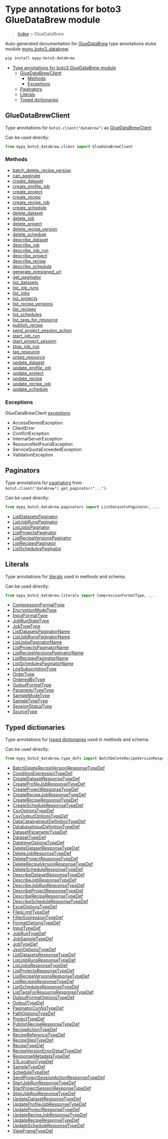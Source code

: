 # Type annotations for boto3 GlueDataBrew module

> [Index](..) > GlueDataBrew

Auto-generated documentation for
[GlueDataBrew](https://boto3.amazonaws.com/v1/documentation/api/1.17.73/reference/services/databrew.html#GlueDataBrew)
type annotations stubs module
[mypy_boto3_databrew](https://pypi.org/project/mypy-boto3-databrew/).

```bash
pip install mypy-boto3-databrew
```

- [Type annotations for boto3 GlueDataBrew module](#type-annotations-for-boto3-gluedatabrew-module)
  - [GlueDataBrewClient](#gluedatabrewclient)
    - [Methods](#methods)
    - [Exceptions](#exceptions)
  - [Paginators](#paginators)
  - [Literals](#literals)
  - [Typed dictionaries](#typed-dictionaries)

## GlueDataBrewClient

Type annotations for `boto3.client("databrew")` as
[GlueDataBrewClient](./client.md)

Can be used directly:

```python
from mypy_boto3_databrew.client import GlueDataBrewClient
```

### Methods

- [batch_delete_recipe_version](./client.md#batch_delete_recipe_version)
- [can_paginate](./client.md#can_paginate)
- [create_dataset](./client.md#create_dataset)
- [create_profile_job](./client.md#create_profile_job)
- [create_project](./client.md#create_project)
- [create_recipe](./client.md#create_recipe)
- [create_recipe_job](./client.md#create_recipe_job)
- [create_schedule](./client.md#create_schedule)
- [delete_dataset](./client.md#delete_dataset)
- [delete_job](./client.md#delete_job)
- [delete_project](./client.md#delete_project)
- [delete_recipe_version](./client.md#delete_recipe_version)
- [delete_schedule](./client.md#delete_schedule)
- [describe_dataset](./client.md#describe_dataset)
- [describe_job](./client.md#describe_job)
- [describe_job_run](./client.md#describe_job_run)
- [describe_project](./client.md#describe_project)
- [describe_recipe](./client.md#describe_recipe)
- [describe_schedule](./client.md#describe_schedule)
- [generate_presigned_url](./client.md#generate_presigned_url)
- [get_paginator](./client.md#get_paginator)
- [list_datasets](./client.md#list_datasets)
- [list_job_runs](./client.md#list_job_runs)
- [list_jobs](./client.md#list_jobs)
- [list_projects](./client.md#list_projects)
- [list_recipe_versions](./client.md#list_recipe_versions)
- [list_recipes](./client.md#list_recipes)
- [list_schedules](./client.md#list_schedules)
- [list_tags_for_resource](./client.md#list_tags_for_resource)
- [publish_recipe](./client.md#publish_recipe)
- [send_project_session_action](./client.md#send_project_session_action)
- [start_job_run](./client.md#start_job_run)
- [start_project_session](./client.md#start_project_session)
- [stop_job_run](./client.md#stop_job_run)
- [tag_resource](./client.md#tag_resource)
- [untag_resource](./client.md#untag_resource)
- [update_dataset](./client.md#update_dataset)
- [update_profile_job](./client.md#update_profile_job)
- [update_project](./client.md#update_project)
- [update_recipe](./client.md#update_recipe)
- [update_recipe_job](./client.md#update_recipe_job)
- [update_schedule](./client.md#update_schedule)

### Exceptions

GlueDataBrewClient [exceptions](./client.md#exceptions)

- AccessDeniedException
- ClientError
- ConflictException
- InternalServerException
- ResourceNotFoundException
- ServiceQuotaExceededException
- ValidationException

## Paginators

Type annotations for [paginators](./paginators.md) from
`boto3.client("databrew").get_paginator("...")`.

Can be used directly:

```python
from mypy_boto3_databrew.paginators import ListDatasetsPaginator, ...
```

- [ListDatasetsPaginator](./paginators.md#listdatasetspaginator)
- [ListJobRunsPaginator](./paginators.md#listjobrunspaginator)
- [ListJobsPaginator](./paginators.md#listjobspaginator)
- [ListProjectsPaginator](./paginators.md#listprojectspaginator)
- [ListRecipeVersionsPaginator](./paginators.md#listrecipeversionspaginator)
- [ListRecipesPaginator](./paginators.md#listrecipespaginator)
- [ListSchedulesPaginator](./paginators.md#listschedulespaginator)

## Literals

Type annotations for [literals](./literals.md) used in methods and schema.

Can be used directly:

```python
from mypy_boto3_databrew.literals import CompressionFormatType, ...
```

- [CompressionFormatType](./literals.md#compressionformattype)
- [EncryptionModeType](./literals.md#encryptionmodetype)
- [InputFormatType](./literals.md#inputformattype)
- [JobRunStateType](./literals.md#jobrunstatetype)
- [JobTypeType](./literals.md#jobtypetype)
- [ListDatasetsPaginatorName](./literals.md#listdatasetspaginatorname)
- [ListJobRunsPaginatorName](./literals.md#listjobrunspaginatorname)
- [ListJobsPaginatorName](./literals.md#listjobspaginatorname)
- [ListProjectsPaginatorName](./literals.md#listprojectspaginatorname)
- [ListRecipeVersionsPaginatorName](./literals.md#listrecipeversionspaginatorname)
- [ListRecipesPaginatorName](./literals.md#listrecipespaginatorname)
- [ListSchedulesPaginatorName](./literals.md#listschedulespaginatorname)
- [LogSubscriptionType](./literals.md#logsubscriptiontype)
- [OrderType](./literals.md#ordertype)
- [OrderedByType](./literals.md#orderedbytype)
- [OutputFormatType](./literals.md#outputformattype)
- [ParameterTypeType](./literals.md#parametertypetype)
- [SampleModeType](./literals.md#samplemodetype)
- [SampleTypeType](./literals.md#sampletypetype)
- [SessionStatusType](./literals.md#sessionstatustype)
- [SourceType](./literals.md#sourcetype)

## Typed dictionaries

Type annotations for [typed dictionaries](./type_defs.md) used in methods and
schema.

Can be used directly:

```python
from mypy_boto3_databrew.type_defs import BatchDeleteRecipeVersionResponseTypeDef, ...
```

- [BatchDeleteRecipeVersionResponseTypeDef](./type_defs.md#batchdeleterecipeversionresponsetypedef)
- [ConditionExpressionTypeDef](./type_defs.md#conditionexpressiontypedef)
- [CreateDatasetResponseTypeDef](./type_defs.md#createdatasetresponsetypedef)
- [CreateProfileJobResponseTypeDef](./type_defs.md#createprofilejobresponsetypedef)
- [CreateProjectResponseTypeDef](./type_defs.md#createprojectresponsetypedef)
- [CreateRecipeJobResponseTypeDef](./type_defs.md#createrecipejobresponsetypedef)
- [CreateRecipeResponseTypeDef](./type_defs.md#createreciperesponsetypedef)
- [CreateScheduleResponseTypeDef](./type_defs.md#createscheduleresponsetypedef)
- [CsvOptionsTypeDef](./type_defs.md#csvoptionstypedef)
- [CsvOutputOptionsTypeDef](./type_defs.md#csvoutputoptionstypedef)
- [DataCatalogInputDefinitionTypeDef](./type_defs.md#datacataloginputdefinitiontypedef)
- [DatabaseInputDefinitionTypeDef](./type_defs.md#databaseinputdefinitiontypedef)
- [DatasetParameterTypeDef](./type_defs.md#datasetparametertypedef)
- [DatasetTypeDef](./type_defs.md#datasettypedef)
- [DatetimeOptionsTypeDef](./type_defs.md#datetimeoptionstypedef)
- [DeleteDatasetResponseTypeDef](./type_defs.md#deletedatasetresponsetypedef)
- [DeleteJobResponseTypeDef](./type_defs.md#deletejobresponsetypedef)
- [DeleteProjectResponseTypeDef](./type_defs.md#deleteprojectresponsetypedef)
- [DeleteRecipeVersionResponseTypeDef](./type_defs.md#deleterecipeversionresponsetypedef)
- [DeleteScheduleResponseTypeDef](./type_defs.md#deletescheduleresponsetypedef)
- [DescribeDatasetResponseTypeDef](./type_defs.md#describedatasetresponsetypedef)
- [DescribeJobResponseTypeDef](./type_defs.md#describejobresponsetypedef)
- [DescribeJobRunResponseTypeDef](./type_defs.md#describejobrunresponsetypedef)
- [DescribeProjectResponseTypeDef](./type_defs.md#describeprojectresponsetypedef)
- [DescribeRecipeResponseTypeDef](./type_defs.md#describereciperesponsetypedef)
- [DescribeScheduleResponseTypeDef](./type_defs.md#describescheduleresponsetypedef)
- [ExcelOptionsTypeDef](./type_defs.md#exceloptionstypedef)
- [FilesLimitTypeDef](./type_defs.md#fileslimittypedef)
- [FilterExpressionTypeDef](./type_defs.md#filterexpressiontypedef)
- [FormatOptionsTypeDef](./type_defs.md#formatoptionstypedef)
- [InputTypeDef](./type_defs.md#inputtypedef)
- [JobRunTypeDef](./type_defs.md#jobruntypedef)
- [JobSampleTypeDef](./type_defs.md#jobsampletypedef)
- [JobTypeDef](./type_defs.md#jobtypedef)
- [JsonOptionsTypeDef](./type_defs.md#jsonoptionstypedef)
- [ListDatasetsResponseTypeDef](./type_defs.md#listdatasetsresponsetypedef)
- [ListJobRunsResponseTypeDef](./type_defs.md#listjobrunsresponsetypedef)
- [ListJobsResponseTypeDef](./type_defs.md#listjobsresponsetypedef)
- [ListProjectsResponseTypeDef](./type_defs.md#listprojectsresponsetypedef)
- [ListRecipeVersionsResponseTypeDef](./type_defs.md#listrecipeversionsresponsetypedef)
- [ListRecipesResponseTypeDef](./type_defs.md#listrecipesresponsetypedef)
- [ListSchedulesResponseTypeDef](./type_defs.md#listschedulesresponsetypedef)
- [ListTagsForResourceResponseTypeDef](./type_defs.md#listtagsforresourceresponsetypedef)
- [OutputFormatOptionsTypeDef](./type_defs.md#outputformatoptionstypedef)
- [OutputTypeDef](./type_defs.md#outputtypedef)
- [PaginatorConfigTypeDef](./type_defs.md#paginatorconfigtypedef)
- [PathOptionsTypeDef](./type_defs.md#pathoptionstypedef)
- [ProjectTypeDef](./type_defs.md#projecttypedef)
- [PublishRecipeResponseTypeDef](./type_defs.md#publishreciperesponsetypedef)
- [RecipeActionTypeDef](./type_defs.md#recipeactiontypedef)
- [RecipeReferenceTypeDef](./type_defs.md#recipereferencetypedef)
- [RecipeStepTypeDef](./type_defs.md#recipesteptypedef)
- [RecipeTypeDef](./type_defs.md#recipetypedef)
- [RecipeVersionErrorDetailTypeDef](./type_defs.md#recipeversionerrordetailtypedef)
- [ResponseMetadataTypeDef](./type_defs.md#responsemetadatatypedef)
- [S3LocationTypeDef](./type_defs.md#s3locationtypedef)
- [SampleTypeDef](./type_defs.md#sampletypedef)
- [ScheduleTypeDef](./type_defs.md#scheduletypedef)
- [SendProjectSessionActionResponseTypeDef](./type_defs.md#sendprojectsessionactionresponsetypedef)
- [StartJobRunResponseTypeDef](./type_defs.md#startjobrunresponsetypedef)
- [StartProjectSessionResponseTypeDef](./type_defs.md#startprojectsessionresponsetypedef)
- [StopJobRunResponseTypeDef](./type_defs.md#stopjobrunresponsetypedef)
- [UpdateDatasetResponseTypeDef](./type_defs.md#updatedatasetresponsetypedef)
- [UpdateProfileJobResponseTypeDef](./type_defs.md#updateprofilejobresponsetypedef)
- [UpdateProjectResponseTypeDef](./type_defs.md#updateprojectresponsetypedef)
- [UpdateRecipeJobResponseTypeDef](./type_defs.md#updaterecipejobresponsetypedef)
- [UpdateRecipeResponseTypeDef](./type_defs.md#updatereciperesponsetypedef)
- [UpdateScheduleResponseTypeDef](./type_defs.md#updatescheduleresponsetypedef)
- [ViewFrameTypeDef](./type_defs.md#viewframetypedef)
